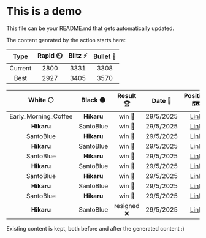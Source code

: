 # This is a demo

This file can be your README.md that gets automatically updated.

The content genrated by the action starts here:

<!--START_SECTION:chessStats-->
<!-- Automatically generated with https://github.com/Balastrong/chess-stats-action -->

| Type | Rapid ⏲️ | Blitz ⚡ | Bullet 🔫 |
|:---:|:---:|:---:|:---:|
| Current | 2800 | 3331 | 3308 |
| Best | 2927 | 3405 | 3570 |

| White ⚪ | Black ⚫ | Result 🏆 | Date 📅 | Position 🗺️ | Type 🕕 |
|:---:|:---:|:---:|:---:|:---:|:---:|
| Early_Morning_Coffee | **Hikaru** | win 🥇 | 29/5/2025 | <a href="http://www.ee.unb.ca/cgi-bin/tervo/fen.pl?select=1q2r3/3n1pk1/4p2p/1P4p1/1P2pn2/4QP2/4B1PP/2R4K w - - 0 42">Link</a> | Blitz |
| **Hikaru** | SantoBlue | win 🥇 | 29/5/2025 | <a href="http://www.ee.unb.ca/cgi-bin/tervo/fen.pl?select=r1bqr1k1/ppp2pp1/2np1n1p/2b1p3/PPB1P3/2PP1N2/5PPP/RNBQR1K1 b - b3 0 9">Link</a> | Blitz |
| SantoBlue | **Hikaru** | win 🥇 | 29/5/2025 | <a href="http://www.ee.unb.ca/cgi-bin/tervo/fen.pl?select=2kr4/pp3ppp/1r2pn2/3n4/2pP4/P1P2QNP/1qBK1PP1/3RR3 w - - 0 23">Link</a> | Blitz |
| **Hikaru** | SantoBlue | win 🥇 | 29/5/2025 | <a href="http://www.ee.unb.ca/cgi-bin/tervo/fen.pl?select=3r2k1/1pp2pp1/p1n1rn1p/4pN2/4P2N/1PP1R1QP/1Pq2PP1/R5K1 b - - 4 21">Link</a> | Blitz |
| SantoBlue | **Hikaru** | win 🥇 | 29/5/2025 | <a href="http://www.ee.unb.ca/cgi-bin/tervo/fen.pl?select=8/6p1/4r3/1pkr3P/p1p3RR/P7/1PPK4/8 w - - 2 46">Link</a> | Blitz |
| **Hikaru** | SantoBlue | win 🥇 | 29/5/2025 | <a href="http://www.ee.unb.ca/cgi-bin/tervo/fen.pl?select=r7/1ppr1p1k/p4P1p/4R3/3p3P/1P3P2/1P3P2/6RK b - - 1 31">Link</a> | Blitz |
| SantoBlue | **Hikaru** | win 🥇 | 29/5/2025 | <a href="http://www.ee.unb.ca/cgi-bin/tervo/fen.pl?select=2r1k2r/pp3ppp/2nqpn2/1B1pN3/6P1/2P2P2/PP2Q2P/R3K2R w KQk - 1 18">Link</a> | Blitz |
| **Hikaru** | SantoBlue | win 🥇 | 29/5/2025 | <a href="http://www.ee.unb.ca/cgi-bin/tervo/fen.pl?select=8/2Q3k1/1P5p/5p2/5q2/4p3/6P1/6NK b - - 3 45">Link</a> | Blitz |
| SantoBlue | **Hikaru** | win 🥇 | 29/5/2025 | <a href="http://www.ee.unb.ca/cgi-bin/tervo/fen.pl?select=8/kp1P4/pq2P1p1/5pP1/3Q1P2/4K2p/3r3P/8 w - - 0 61">Link</a> | Blitz |
| **Hikaru** | SantoBlue | resigned ❌ | 29/5/2025 | <a href="http://www.ee.unb.ca/cgi-bin/tervo/fen.pl?select=8/7k/1p1p2pp/pP4nn/P1q1P1N1/6P1/5QK1/8 w - - 0 38">Link</a> | Blitz |

<!--END_SECTION:chessStats-->

Existing content is kept, both before and after the generated content :)
